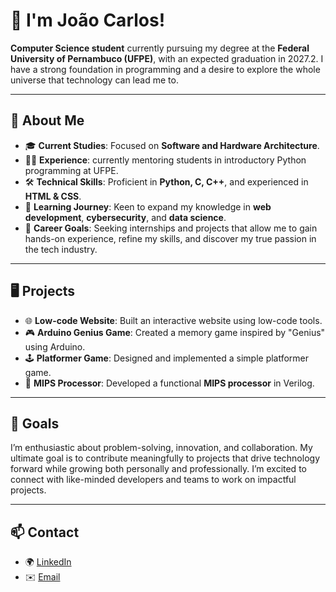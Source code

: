 # 👋 I'm João Carlos!

**Computer Science student** currently pursuing my degree at the **Federal University of Pernambuco (UFPE)**, with an expected graduation in 2027.2. I have a strong foundation in programming and a desire to explore the whole universe that technology can lead me to.

---

## 🌟 About Me

- 🎓 **Current Studies**: Focused on **Software and Hardware Architecture**.
- 🧑‍🏫 **Experience**: currently mentoring students in introductory Python programming at UFPE.
- 🛠️ **Technical Skills**: Proficient in **Python, C, C++**, and experienced in **HTML & CSS**.
- 🌱 **Learning Journey**: Keen to expand my knowledge in **web development**, **cybersecurity**, and **data science**.
- 🎯 **Career Goals**: Seeking internships and projects that allow me to gain hands-on experience, refine my skills, and discover my true passion in the tech industry.

---

## 🖥️ Projects

- 🌐 **Low-code Website**: Built an interactive website using low-code tools.
- 🎮 **Arduino Genius Game**: Created a memory game inspired by "Genius" using Arduino.
- 🕹️ **Platformer Game**: Designed and implemented a simple platformer game.
- 💾 **MIPS Processor**: Developed a functional **MIPS processor** in Verilog.

---

## 🚀 Goals

I’m enthusiastic about problem-solving, innovation, and collaboration. My ultimate goal is to contribute meaningfully to projects that drive technology forward while growing both personally and professionally. I’m excited to connect with like-minded developers and teams to work on impactful projects.

---

## 📫 Contact

- 🌍 [LinkedIn](https://www.linkedin.com/joaobrennand)
- ✉️ [Email](mailto:joaocarlosmendes18@gmail.com)

